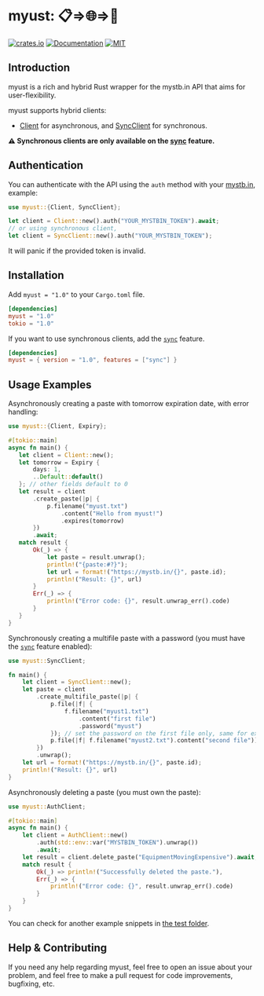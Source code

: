  # **myust**: 📋=>🌐=>🦀
 
[![crates.io][crates-io-badge]][crates-io]
[![Documentation][docs-badge]][docs]
[![MIT][license-badge]](./LICENSE)

 ## Introduction

 myust is a rich and hybrid Rust wrapper for the mystb.in API that aims for user-flexibility.
 
 myust supports hybrid clients:

- [Client] for asynchronous, and [SyncClient] for synchronous.

**⚠️ Synchronous clients are only available on the [sync] feature.**

## Authentication

You can authenticate with the API using the `auth` method with your
[mystb.in], example:

```rust
use myust::{Client, SyncClient};

let client = Client::new().auth("YOUR_MYSTBIN_TOKEN").await;
// or using synchronous client,
let client = SyncClient::new().auth("YOUR_MYSTBIN_TOKEN");
```

It will panic if the provided token is invalid.

 ## Installation

 Add `myust = "1.0"` to your `Cargo.toml` file.

 ```toml
 [dependencies]
 myust = "1.0"
 tokio = "1.0"
 ```

 If you want to use synchronous clients, add the [`sync`][sync] feature.

 ```toml
 [dependencies]
 myust = { version = "1.0", features = ["sync"] }
 ```

 ## Usage Examples

 Asynchronously creating a paste with tomorrow expiration date, with error handling:
 ```rust
 use myust::{Client, Expiry};

#[tokio::main]
async fn main() {
    let client = Client::new();
    let tomorrow = Expiry {
        days: 1,
        ..Default::default()
    }; // other fields default to 0
    let result = client
        .create_paste(|p| {
            p.filename("myust.txt")
                .content("Hello from myust!")
                .expires(tomorrow)
        })
        .await;
    match result {
        Ok(_) => {
            let paste = result.unwrap();
            println!("{paste:#?}");
            let url = format!("https://mystb.in/{}", paste.id);
            println!("Result: {}", url)
        }
        Err(_) => {
            println!("Error code: {}", result.unwrap_err().code)
        }
    }
}
```
Synchronously creating a multifile paste with a password (you must have the [`sync`][sync] feature enabled):
```rust
use myust::SyncClient;

fn main() {
    let client = SyncClient::new();
    let paste = client
        .create_multifile_paste(|p| {
            p.file(|f| {
                f.filename("myust1.txt")
                    .content("first file")
                    .password("myust")
            }); // set the password on the first file only, same for expiration date
            p.file(|f| f.filename("myust2.txt").content("second file"))
        })
        .unwrap();
    let url = format!("https://mystb.in/{}", paste.id);
    println!("Result: {}", url)
}
```

Asynchronously deleting a paste (you must own the paste):
```rust
use myust::AuthClient;

#[tokio::main]
async fn main() {
    let client = AuthClient::new()
        .auth(std::env::var("MYSTBIN_TOKEN").unwrap())
        .await;
    let result = client.delete_paste("EquipmentMovingExpensive").await; // The paste ID to delete
    match result {
        Ok(_) => println!("Successfully deleted the paste."),
        Err(_) => {
            println!("Error code: {}", result.unwrap_err().code)
        }
    }
}
```

You can check for another example snippets in [the test folder](tests/).

## Help & Contributing

If you need any help regarding myust, feel free to open an issue about your problem, and feel free to make a pull request for code improvements, bugfixing, etc.

[Client]: https://docs.rs/myust/latest/myust/struct.Client.html
[SyncClient]: https://docs.rs/myust/latest/myust/sync/struct.SyncClient.html
[sync]: https://docs.rs/myust/latest/myust/sync/index.html
[crates-io-badge]: https://img.shields.io/crates/v/myust.svg
[crates-io]: https://crates.io/crates/myust
[docs-badge]: https://docs.rs/myust/badge.svg
[docs]: https://docs.rs/myust
[license-badge]: https://img.shields.io/crates/l/myust.svg
[mystb.in]: https://mystb.in